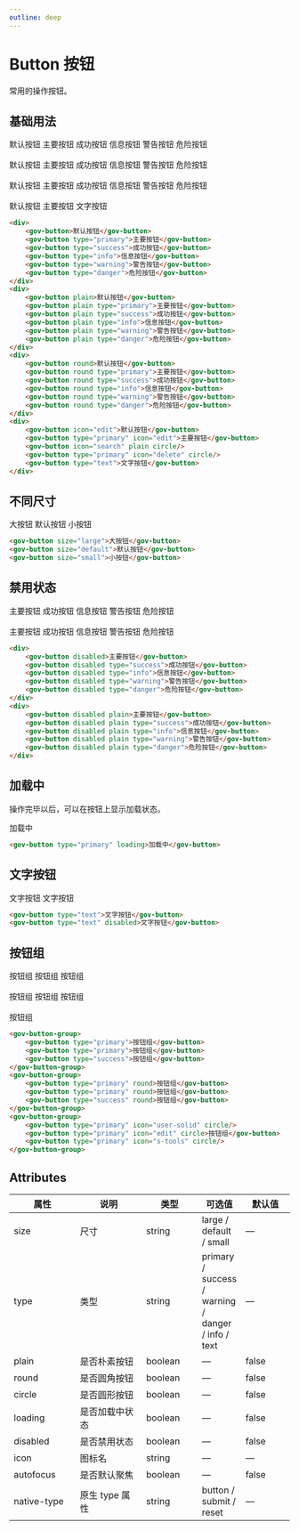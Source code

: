 ```yaml
---
outline: deep
---
```


# Button 按钮
常用的操作按钮。


## 基础用法

<demo-container class="demo-gov-row">
	<div>
		<gov-button>默认按钮</gov-button>
		<gov-button type="primary">主要按钮</gov-button>
		<gov-button type="success">成功按钮</gov-button>
		<gov-button type="info">信息按钮</gov-button>
		<gov-button type="warning">警告按钮</gov-button>
		<gov-button type="danger">危险按钮</gov-button>
	</div>
	<br/>
	<div>
		<gov-button plain>默认按钮</gov-button>
		<gov-button plain type="primary">主要按钮</gov-button>
		<gov-button plain type="success">成功按钮</gov-button>
		<gov-button plain type="info">信息按钮</gov-button>
		<gov-button plain type="warning">警告按钮</gov-button>
		<gov-button plain type="danger">危险按钮</gov-button>
	</div>
	<br/>
	<div>
		<gov-button round>默认按钮</gov-button>
		<gov-button round type="primary">主要按钮</gov-button>
		<gov-button round type="success">成功按钮</gov-button>
		<gov-button round type="info">信息按钮</gov-button>
		<gov-button round type="warning">警告按钮</gov-button>
		<gov-button round type="danger">危险按钮</gov-button>
	</div>
	<br/>
	<div>
		<gov-button icon="edit">默认按钮</gov-button>
		<gov-button type="primary" icon="edit">主要按钮</gov-button>
		<gov-button icon="search" plain circle/>
		<gov-button type="primary" icon="delete" circle/>
		<gov-button type="text">文字按钮</gov-button>
	</div>
</demo-container>

```md
<div>
	<gov-button>默认按钮</gov-button>
	<gov-button type="primary">主要按钮</gov-button>
	<gov-button type="success">成功按钮</gov-button>
	<gov-button type="info">信息按钮</gov-button>
	<gov-button type="warning">警告按钮</gov-button>
	<gov-button type="danger">危险按钮</gov-button>
</div>
<div>
	<gov-button plain>默认按钮</gov-button>
	<gov-button plain type="primary">主要按钮</gov-button>
	<gov-button plain type="success">成功按钮</gov-button>
	<gov-button plain type="info">信息按钮</gov-button>
	<gov-button plain type="warning">警告按钮</gov-button>
	<gov-button plain type="danger">危险按钮</gov-button>
</div>
<div>
	<gov-button round>默认按钮</gov-button>
	<gov-button round type="primary">主要按钮</gov-button>
	<gov-button round type="success">成功按钮</gov-button>
	<gov-button round type="info">信息按钮</gov-button>
	<gov-button round type="warning">警告按钮</gov-button>
	<gov-button round type="danger">危险按钮</gov-button>
</div>
<div>
	<gov-button icon="edit">默认按钮</gov-button>
	<gov-button type="primary" icon="edit">主要按钮</gov-button>
	<gov-button icon="search" plain circle/>
	<gov-button type="primary" icon="delete" circle/>
	<gov-button type="text">文字按钮</gov-button>
</div>
```

## 不同尺寸
<demo-container class="demo-gov-row">
	<gov-button size="large">大按钮</gov-button>
	<gov-button size="default">默认按钮</gov-button>
	<gov-button size="small">小按钮</gov-button>
</demo-container>


```md
<gov-button size="large">大按钮</gov-button>
<gov-button size="default">默认按钮</gov-button>
<gov-button size="small">小按钮</gov-button>
```


## 禁用状态

<demo-container class="demo-gov-row">
	<div>
		<gov-button disabled>主要按钮</gov-button>
		<gov-button disabled type="success">成功按钮</gov-button>
		<gov-button disabled type="info">信息按钮</gov-button>
		<gov-button disabled type="warning">警告按钮</gov-button>
		<gov-button disabled type="danger">危险按钮</gov-button>
	</div>
	<br/>
	<div>
		<gov-button disabled plain>主要按钮</gov-button>
		<gov-button disabled plain type="success">成功按钮</gov-button>
		<gov-button disabled plain type="info">信息按钮</gov-button>
		<gov-button disabled plain type="warning">警告按钮</gov-button>
		<gov-button disabled plain type="danger">危险按钮</gov-button>
	</div>
</demo-container>

```md
<div>
	<gov-button disabled>主要按钮</gov-button>
	<gov-button disabled type="success">成功按钮</gov-button>
	<gov-button disabled type="info">信息按钮</gov-button>
	<gov-button disabled type="warning">警告按钮</gov-button>
	<gov-button disabled type="danger">危险按钮</gov-button>
</div>
<div>
	<gov-button disabled plain>主要按钮</gov-button>
	<gov-button disabled plain type="success">成功按钮</gov-button>
	<gov-button disabled plain type="info">信息按钮</gov-button>
	<gov-button disabled plain type="warning">警告按钮</gov-button>
	<gov-button disabled plain type="danger">危险按钮</gov-button>
</div>
```

## 加载中

操作完毕以后，可以在按钮上显示加载状态。

<demo-container class="demo-gov-row">
	<gov-button type="primary" loading>加载中</gov-button>
</demo-container>

```md
<gov-button type="primary" loading>加载中</gov-button>
```

## 文字按钮

<demo-container class="demo-gov-row">
	<gov-button type="text">文字按钮</gov-button>
	<gov-button type="text" disabled>文字按钮</gov-button>
</demo-container>

```md
<gov-button type="text">文字按钮</gov-button>
<gov-button type="text" disabled>文字按钮</gov-button>
```

## 按钮组

<demo-container class="demo-gov-row">
	<gov-button-group>
		<gov-button type="primary">按钮组</gov-button>
		<gov-button type="primary">按钮组</gov-button>
		<gov-button type="success">按钮组</gov-button>
	</gov-button-group>
	<br/>
	<br/>
	<gov-button-group>
		<gov-button type="primary" round>按钮组</gov-button>
		<gov-button type="primary" round>按钮组</gov-button>
		<gov-button type="warning" round>按钮组</gov-button>
	</gov-button-group>
	<br/>
	<br/>
	<gov-button-group>
		<gov-button type="primary" icon="user-solid" circle/>
		<gov-button type="primary" icon="edit" circle>按钮组</gov-button>
		<gov-button type="primary" icon="s-tools" circle/>
	</gov-button-group>
</demo-container>

```md
<gov-button-group>
	<gov-button type="primary">按钮组</gov-button>
	<gov-button type="primary">按钮组</gov-button>
	<gov-button type="success">按钮组</gov-button>
</gov-button-group>
<gov-button-group>
	<gov-button type="primary" round>按钮组</gov-button>
	<gov-button type="primary" round>按钮组</gov-button>
	<gov-button type="success" round>按钮组</gov-button>
</gov-button-group>
<gov-button-group>
	<gov-button type="primary" icon="user-solid" circle/>
	<gov-button type="primary" icon="edit" circle>按钮组</gov-button>
	<gov-button type="primary" icon="s-tools" circle/>
</gov-button-group>
```


## Attributes

<table>
  <thead>
    <tr>
      <th width="110">属性</th>
      <th width="120">说明</th>
      <th width="90">类型</th>
      <th>可选值</th>
      <th width="80">默认值</th>
    </tr>
  </thead>
  <tbody>
    <tr>
      <td>size</td>
      <td>尺寸</td>
      <td>string</td>
      <td>large / default / small</td>
      <td>—</td>
    </tr>
    <tr>
      <td>type</td>
      <td>类型</td>
      <td>string</td>
      <td>primary / success / warning / danger / info / text</td>
      <td>—</td>
    </tr>
    <tr>
      <td>plain</td>
      <td>是否朴素按钮</td>
      <td>boolean</td>
      <td>—</td>
      <td>false</td>
    </tr>
    <tr>
      <td>round</td>
      <td>是否圆角按钮</td>
      <td>boolean</td>
      <td>—</td>
      <td>false</td>
    </tr>
    <tr>
      <td>circle</td>
      <td>是否圆形按钮</td>
      <td>boolean</td>
      <td>—</td>
      <td>false</td>
    </tr>
    <tr>
      <td>loading</td>
      <td>是否加载中状态</td>
      <td>boolean</td>
      <td>—</td>
      <td>false</td>
    </tr>
    <tr>
      <td>disabled</td>
      <td>是否禁用状态</td>
      <td>boolean</td>
      <td>—</td>
      <td>false</td>
    </tr>
    <tr>
      <td>icon</td>
      <td>图标名</td>
      <td>string</td>
      <td>—</td>
      <td>—</td>
    </tr>
    <tr>
      <td>autofocus</td>
      <td>是否默认聚焦</td>
      <td>boolean</td>
      <td>—</td>
      <td>false</td>
    </tr>
    <tr>
      <td>native-type</td>
      <td>原生 type 属性</td>
      <td>string</td>
      <td>button / submit / reset</td>
      <td>—</td>
    </tr>
  </tbody>
</table>
